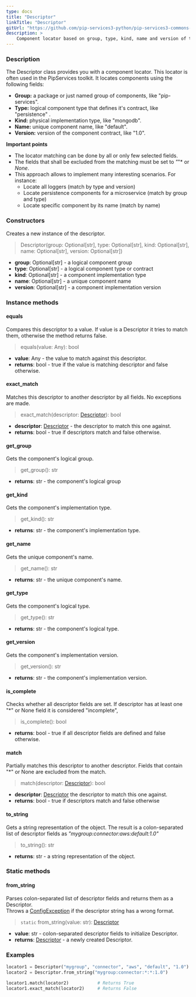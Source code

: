 ```yaml
---
type: docs
title: "Descriptor"
linkTitle: "Descriptor"
gitUrl: "https://github.com/pip-services3-python/pip-services3-commons-python"
description: >
    Component locator based on group, type, kind, name and version of the component.
---
```


### Description
The Descriptor class provides you with a component locator. This locator is often used in the PipServices toolkit. It locates components using the following fields:

- **Group:** a package or just named group of components, like "pip-services". 
- **Type:** logical component type that defines it's contract, like "persistence" .
- **Kind:** physical implementation type, like "mongodb".  
- **Name:** unique component name, like "default".  
- **Version:** version of the component contract, like "1.0".  

**Important points**

- The locator matching can be done by all or only few selected fields. 
- The fields that shall be excluded from the matching must be set to *"*"* or *None*.
- This approach allows to implement many interesting scenarios. For instance:
    - Locate all loggers (match by type and version)  
    - Locate persistence components for a microservice (match by group and type)  
    - Locate specific component by its name (match by name) 

### Constructors
Creates a new instance of the descriptor.

> Descriptor(group: Optional[str], type: Optional[str], kind: Optional[str], name: Optional[str], version: Optional[str])

- **group**: Optional[str] - a logical component group
- **type**: Optional[str] - a logical component type or contract
- **kind**: Optional[str] - a component implementation type
- **name**: Optional[str] - a unique component name
- **version**: Optional[str] - a component implementation version


### Instance methods

#### equals
Compares this descriptor to a value.
If value is a Descriptor it tries to match them,
otherwise the method returns false.

> equals(value: Any): bool

- **value**: Any - the value to match against this descriptor.
- **returns**: bool - true if the value is matching descriptor and false otherwise.

#### exact_match
Matches this descriptor to another descriptor by all fields.
No exceptions are made.

> exact_match(descriptor: [Descriptor]()): bool

- **descriptor**: [Descriptor]() - the descriptor to match this one against.
- **returns**: bool - true if descriptors match and false otherwise. 


#### get_group
Gets the component's logical group.

> get_group(): str

- **returns**: str - the component's logical group

#### get_kind
Gets the component's implementation type.

> get_kind(): str

- **returns**: str - the component's implementation type.
    

#### get_name
Gets the unique component's name.

> get_name(): str

- **returns**: str - the unique component's name.

#### get_type
Gets the component's logical type.

> get_type(): str

- **returns**: str - the component's logical type.

#### get_version
Gets the component's implementation version.

> get_version(): str

- **returns**: str - the component's implementation version.

#### is_complete
Checks whether all descriptor fields are set.
If descriptor has at least one "*" or None field it is considered "incomplete",

> is_complete(): bool

- **returns**: bool - true if all descriptor fields are defined and false otherwise.

#### match
Partially matches this descriptor to another descriptor.
Fields that contain "*" or None are excluded from the match.

> match(descriptor: [Descriptor]()): bool

- **descriptor**: [Descriptor]() the descriptor to match this one against.
- **returns**: bool - true if descriptors match and false otherwise 

#### to_string
Gets a string representation of the object.
The result is a colon-separated list of descriptor fields as
*"mygroup:connector:aws:default:1.0"*

> to_string(): str

- **returns**: str - a string representation of the object.

### Static methods

#### from_string
Parses colon-separated list of descriptor fields and returns them as a Descriptor.  
Throws a [ConfigException](../../errors/config_exception) if the descriptor string has a wrong format.

> `static` from_string(value: str): [Descriptor]()

- **value**: str - colon-separated descriptor fields to initialize Descriptor.
- **returns**: [Descriptor]() - a newly created Descriptor.

### Examples

```python
locator1 = Descriptor("mygroup", "connector", "aws", "default", "1.0")
locator2 = Descriptor.from_string("mygroup:connector:*:*:1.0")

locator1.match(locator2)           # Returns True
locator1.exact_match(locator2)     # Returns False
```
